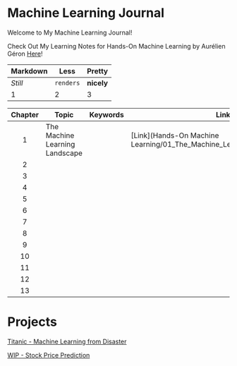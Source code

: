 # Machine Learning Journal
Welcome to My Machine Learning Journal!

Check Out My Learning Notes for Hands-On Machine Learning by Aurélien Géron [Here](https://github.com/lucaslokchan/ml-journal/tree/master/Learning%20Notes)!

Markdown | Less | Pretty
--- | --- | ---
*Still* | `renders` | **nicely**
1 | 2 | 3

Chapter   | Topic   | Keywords | Link
:---: | --- | --- | ---
1 | The Machine Learning Landscape | | [Link](Hands-On Machine Learning/01_The_Machine_Learning_Landscape.ipynb)
2 | | |
3 | | |
4 | | |
5 | | |
6 | | |
7 | | |
8 | | |
9 | | |
10 | | |
11 | | |
12 | | |
13 | | |


# Projects
[Titanic - Machine Learning from Disaster](Projects/Titanic)

[WIP - Stock Price Prediction](Projects/Stock%20Price%20Prediction)
